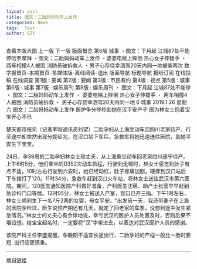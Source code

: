 ```yaml
---
layout: post
title: 图文：二胎妈妈动车上发作
categories: News
tags:  Test
author: GZY
---
```


查看本版大图 上一版 下一版 版面概览 第6版 城事 ・图文：下月起 江城87处不能停哈罗摩拜 ・图文：二胎妈妈动车上发作 ・婆婆电梯上摔倒 热心女子伸援手 ・两车相撞4人被困 消防员破拆救人 ・男子心存侥幸酒驾20天内同一地被查两次 数字报首页-本期首页-多媒体版-离线阅读-退出 版面导航 标题导航 报纸订阅 在线投稿 在线调查 第1版 : 要闻 第2版 : 要闻 第3版 : 市民有约 第4版 : 视点 第5版 : 城事 第6版 : 城事 第7版 : 娱乐周刊 第8版 : 娱乐周刊 ・ 图文：下月起 江城87处不能停 ・ 图文：二胎妈妈动车上发作 ・ 婆婆电梯上摔倒 热心女子伸援手 ・ 两车相撞4人被困 消防员破拆救 ・ 男子心存侥幸酒驾20天内同一地 6 城事 2019.1.26 星期六 图文：二胎妈妈动车上发作 医护争分夺秒助她在汉平安产子 图为林女士抱着宝宝开心不已



楚天都市报讯（记者李晗通讯员刘望）二胎孕妇从上海坐动车回四川老家待产，行至途中却突然出现分娩征兆，在汉口站下车后，急救车将她迅速送往医院，助她平安生下宝宝。

24日，孕39周的二胎孕妇林女士和丈夫，从上海乘坐动车回老家四川遂宁待产。上午6时5分，他们乘坐的D352次动车启程，行驶到无锡时，林女士感觉到肚子有点不适，10时左右行驶到六安时，她已经动红，肚子疼痛加剧，硬撑到汉口站后下车拨打了120。11时34分，急救车赶到汉口火车站，将林女士送往武汉市第六医院。期间，120医生通知医院产科做好准备，产科医生沈萌、助产士张莹早早赶到急诊科门口等候。12时05分，林女士被送入产室，宫口已开三指。下午1时左右，林女士顺利生下一名7斤2两的女婴，母女平安。“出发前一天，我还带妻子在上海的医院孕检过，医生说预产期还有几天，就定了回老家的车票，没想到途中发生紧急情况。”林女士的丈夫心有余悸地说，幸亏武汉的医护人员处置及时，否则后果不堪设想。给宝宝起名时，一定要将“汉”字带进去，以表达对武汉医护人员的感谢。

该院产科主任李盛提醒，孕晚期不适宜长途出行，二胎孕妇的产程一般比一胎时要短, 出行应更慎重。







*****

摘自[链接](http://ctdsb.cnhubei.com/HTML/ctdsb/20190126/ctdsb3314136.html?tdsourcetag=s_pctim_aiomsg)